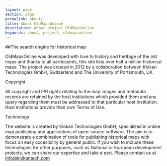 ```yaml
---
layout: page
section: page
permalink: about/
title: About OldMapsOnline
description: About project OldMapsOnline
keywords: about, project, oldmapsonline
---
```


##The search engine for historical map

OldMapsOnline was developed with love to history and heritage of the old maps and thanks to all participants, this site lists over half a million historical maps. The project was created in 2012 by a collaboration between Klokan Technologies GmbH, Switzerland and The University of Portsmouth, UK. 

Copyright

All copyright and IPR rights relating to the map images and metadata records are retained by the host institutions which provided them and any query regarding them must be addressed to that particular host institution. Host institutions provide their own Terms of Use. 

Technology

The website is created by Klokan Technologies GmbH, specialized in online map publishing and applications of open-source software. The aim is to demonstrate a combination of tools for publishing historical maps with focus on easy accesibility by general public. If you wish to include these technologies for other purposes, such as National or European development projects, we can share our expertise and take a part. Please contact us at info@klokantech.com  
